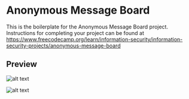 # Anonymous Message Board

This is the boilerplate for the Anonymous Message Board project. Instructions for completing your project can be found at https://www.freecodecamp.org/learn/information-security/information-security-projects/anonymous-message-board


<h2>Preview</h2>

![alt text](https://github.com/borgebjornar/boilerplate-project-messageboard/blob/main/preview1.png?raw=true)

![alt text](https://github.com/borgebjornar/boilerplate-project-messageboard/blob/main/preview2.png?raw=true)
